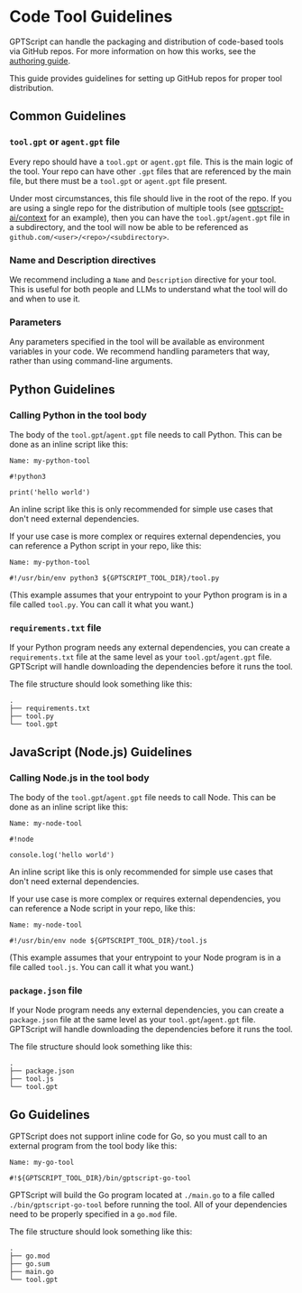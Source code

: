 # Code Tool Guidelines

GPTScript can handle the packaging and distribution of code-based tools via GitHub repos.
For more information on how this works, see the [authoring guide](02-authoring.md#sharing-tools).

This guide provides guidelines for setting up GitHub repos for proper tool distribution.

## Common Guidelines

### `tool.gpt` or `agent.gpt` file

Every repo should have a `tool.gpt` or `agent.gpt` file. This is the main logic of the tool.
Your repo can have other `.gpt` files that are referenced by the main file, but there must be a `tool.gpt` or `agent.gpt` file present.

Under most circumstances, this file should live in the root of the repo.
If you are using a single repo for the distribution of multiple tools (see [gptscript-ai/context](https://github.com/gptscript-ai/context) for an example),
then you can have the `tool.gpt`/`agent.gpt` file in a subdirectory, and the tool will now be able to be referenced as `github.com/<user>/<repo>/<subdirectory>`.

### Name and Description directives

We recommend including a `Name` and `Description` directive for your tool.
This is useful for both people and LLMs to understand what the tool will do and when to use it.

### Parameters

Any parameters specified in the tool will be available as environment variables in your code.
We recommend handling parameters that way, rather than using command-line arguments.

## Python Guidelines

### Calling Python in the tool body

The body of the `tool.gpt`/`agent.gpt` file needs to call Python. This can be done as an inline script like this:

```
Name: my-python-tool

#!python3

print('hello world')
```

An inline script like this is only recommended for simple use cases that don't need external dependencies.

If your use case is more complex or requires external dependencies, you can reference a Python script in your repo, like this:

```
Name: my-python-tool

#!/usr/bin/env python3 ${GPTSCRIPT_TOOL_DIR}/tool.py
```

(This example assumes that your entrypoint to your Python program is in a file called `tool.py`. You can call it what you want.)

### `requirements.txt` file

If your Python program needs any external dependencies, you can create a `requirements.txt` file at the same level as
your `tool.gpt`/`agent.gpt` file. GPTScript will handle downloading the dependencies before it runs the tool.

The file structure should look something like this:

```
.
├── requirements.txt
├── tool.py
└── tool.gpt
```

## JavaScript (Node.js) Guidelines

### Calling Node.js in the tool body

The body of the `tool.gpt`/`agent.gpt` file needs to call Node. This can be done as an inline script like this:

```
Name: my-node-tool

#!node

console.log('hello world')
```

An inline script like this is only recommended for simple use cases that don't need external dependencies.

If your use case is more complex or requires external dependencies, you can reference a Node script in your repo, like this:

```
Name: my-node-tool

#!/usr/bin/env node ${GPTSCRIPT_TOOL_DIR}/tool.js
```

(This example assumes that your entrypoint to your Node program is in a file called `tool.js`. You can call it what you want.)

### `package.json` file

If your Node program needs any external dependencies, you can create a `package.json` file at the same level as
your `tool.gpt`/`agent.gpt` file. GPTScript will handle downloading the dependencies before it runs the tool.

The file structure should look something like this:

```
.
├── package.json
├── tool.js
└── tool.gpt
```

## Go Guidelines

GPTScript does not support inline code for Go, so you must call to an external program from the tool body like this:

```
Name: my-go-tool

#!${GPTSCRIPT_TOOL_DIR}/bin/gptscript-go-tool
```

GPTScript will build the Go program located at `./main.go` to a file called `./bin/gptscript-go-tool` before running the tool.
All of your dependencies need to be properly specified in a `go.mod` file.

The file structure should look something like this:

```
.
├── go.mod
├── go.sum
├── main.go
└── tool.gpt
```
